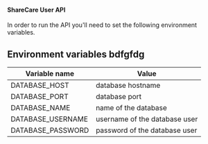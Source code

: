 #### ShareCare User API

In order to run the API you'll need to set the following environment variables.

## Environment variables bdfgfdg

| Variable name | Value |
| --- | --- |
|DATABASE_HOST|database hostname|
|DATABASE_PORT|database port|
|DATABASE_NAME|name of the database
|DATABASE_USERNAME|username of the database user|
|DATABASE_PASSWORD|password of the database user|
